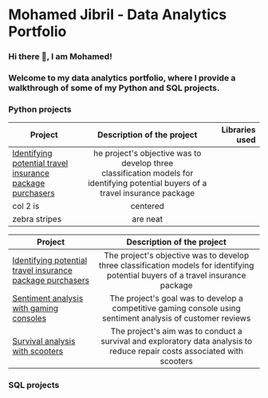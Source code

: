 # Mohamed Jibril - Data Analytics Portfolio
### Hi there 👋, I am Mohamed! 

### Welcome to my data analytics portfolio, where I provide a walkthrough of some of my Python and SQL projects.



### Python projects

| Project        | Description of the project           | Libraries used  |
| ------------- |:-------------:| -----:|
| [Identifying potential travel insurance package purchasers](https://github.com/jibmo22/data-analytics-portfolio/blob/main/Identifying%20potential%20travel%20insurance%20package%20purchasers.ipynb)     | he project's objective was to develop three classification models for identifying potential buyers of a travel insurance package |  |
| col 2 is      | centered      |    |
| zebra stripes | are neat      |    |

| Project       | Description of the project   |
| ------------- |:-------------:|
| [Identifying potential travel insurance package purchasers](https://github.com/jibmo22/data-analytics-portfolio/blob/main/Identifying%20potential%20travel%20insurance%20package%20purchasers.ipynb)|The project's objective was to develop three classification models for identifying potential buyers of a travel insurance package|
| [Sentiment analysis with gaming consoles](https://github.com/jibmo22/data-analytics-portfolio/blob/main/Sentiment%20analysis%20with%20gaming%20consoles.ipynb)      |The project's goal was to develop a competitive gaming console using sentiment analysis of customer reviews      |
| [Survival analysis with scooters](https://github.com/jibmo22/data-analytics-portfolio/blob/main/Survival%20analysis%20with%20scooters.ipynb) |The project's aim was to conduct a survival and exploratory data analysis to reduce repair costs associated with scooters   |



### SQL projects
